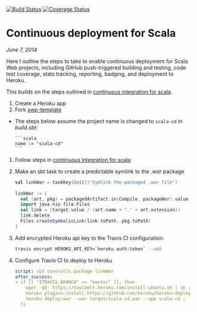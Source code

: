 [![Build Status](https://travis-ci.org/earldouglas/scala-cd.svg?branch=master)](https://travis-ci.org/earldouglas/scala-cd)
[![Coverage Status](https://coveralls.io/repos/earldouglas/scala-cd/badge.png)](https://coveralls.io/r/earldouglas/scala-cd)

# Continuous deployment for Scala

*June 7, 2014*

Here I outline the steps to take to enable continuous deployment for Scala
Web projects, including GitHub push-triggered building and testing, code test
coverage, stats tracking, reporting, badging, and deployment to Heroku.

This builds on the steps outlined in [continuous integration for scala](https://github.com/earldouglas/scala-ci#continuous-integration-for-scala).

1. Create a Heroku app
1. Fork [xwp-template](https://github.com/earldouglas/xwp-template)
  * The steps below assume the project name is changed to `scala-cd` in *build.sbt*:

        ```scala
        name := "scala-cd"
        ```

1. Follow steps in [continuous integration for scala](https://github.com/earldouglas/scala-ci#continuous-integration-for-scala)
1. Make an sbt task to create a predictable symlink to the *.war* package

      ```scala
      val linkWar = taskKey[Unit]("Symlink the packaged .war file")
        
      linkWar := {
        val (art, pkg) = packagedArtifact.in(Compile, packageWar).value
        import java.nio.file.Files
        val link = (target.value / (art.name + "." + art.extension))
        link.delete
        Files.createSymbolicLink(link.toPath, pkg.toPath)
      }
      ```

1. Add encrypted Heroku api key to the Travis CI configuration:

      ```bash
      travis encrypt HEROKU_API_KEY=`heroku auth:token` --add
      ```

1. Configure Travis CI to deploy to Heroku

      ```yaml
      script: sbt coveralls package linkWar
      after_success:
      - if [[ "$TRAVIS_BRANCH" == "master" ]]; then
          wget -qO- https://toolbelt.heroku.com/install-ubuntu.sh | sh ;
          heroku plugins:install https://github.com/heroku/heroku-deploy ;
          heroku deploy:war --war target/scala-cd.war --app scala-cd ;
        fi
      ```

